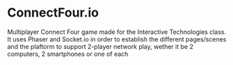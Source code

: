 # ConnectFour.io

Multiplayer Connect Four game made for the Interactive Technologies class.
It uses Phaser and Socket.io in order to establish the different pages/scenes and the plaftorm to support 2-player network play, wether it be 2 computers, 2 smartphones or one of each
